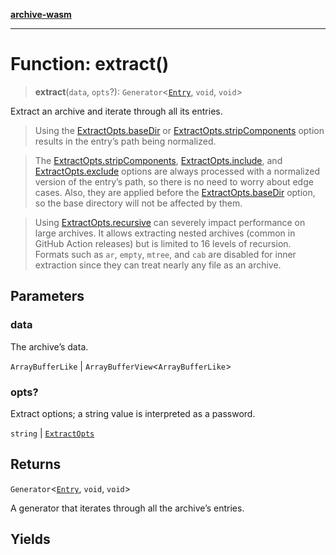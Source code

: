 [**archive-wasm**](../../README.md)

---

# Function: extract()

> **extract**(`data`, `opts`?): `Generator`\<[`Entry`](../interfaces/Entry.md), `void`, `void`\>

Extract an archive and iterate through all its entries.

> Using the [ExtractOpts.baseDir](../interfaces/ExtractOpts.md#basedir) or [ExtractOpts.stripComponents](../interfaces/ExtractOpts.md#stripcomponents) option results
> in the entry’s path being normalized.

> The [ExtractOpts.stripComponents](../interfaces/ExtractOpts.md#stripcomponents), [ExtractOpts.include](../interfaces/ExtractOpts.md#include), and [ExtractOpts.exclude](../interfaces/ExtractOpts.md#exclude)
> options are always processed with a normalized version of the entry’s path, so there is no need
> to worry about edge cases. Also, they are applied before the [ExtractOpts.baseDir](../interfaces/ExtractOpts.md#basedir) option,
> so the base directory will not be affected by them.

> Using [ExtractOpts.recursive](../interfaces/ExtractOpts.md#recursive) can severely impact performance on large archives. It allows
> extracting nested archives (common in GitHub Action releases) but is limited to 16 levels of
> recursion. Formats such as `ar`, `empty`, `mtree`, and `cab` are disabled for inner extraction
> since they can treat nearly any file as an archive.

## Parameters

### data

The archive’s data.

`ArrayBufferLike` | `ArrayBufferView`\<`ArrayBufferLike`\>

### opts?

Extract options; a string value is interpreted as a password.

`string` | [`ExtractOpts`](../interfaces/ExtractOpts.md)

## Returns

`Generator`\<[`Entry`](../interfaces/Entry.md), `void`, `void`\>

A generator that iterates through all the archive’s entries.

## Yields
